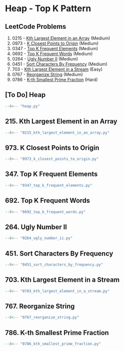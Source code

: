 # Heap - Top K Pattern

## LeetCode Problems

1. 0215 - [Kth Largest Element in an Array](https://leetcode.com/problems/kth-largest-element-in-an-array/) (Medium)
2. 0973 - [K Closest Points to Origin](https://leetcode.com/problems/k-closest-points-to-origin/) (Medium)
3. 0347 - [Top K Frequent Elements](https://leetcode.com/problems/top-k-frequent-elements/) (Medium)
4. 0692 - [Top K Frequent Words](https://leetcode.com/problems/top-k-frequent-words/) (Medium)
5. 0264 - [Ugly Number II](https://leetcode.com/problems/ugly-number-ii/) (Medium)
6. 0451 - [Sort Characters By Frequency](https://leetcode.com/problems/sort-characters-by-frequency/) (Medium)
7. 703 - [Kth Largest Element in a Stream](https://leetcode.com/problems/kth-largest-element-in-a-stream/) (Easy)
8. 0767 - [Reorganize String](https://leetcode.com/problems/reorganize-string/) (Medium)
9. 0786 - [K-th Smallest Prime Fraction](https://leetcode.com/problems/k-th-smallest-prime-fraction/) (Hard)

## [To Do] Heap

```python
--8<-- "heap.py"
```

## 215. Kth Largest Element in an Array

```python
--8<-- "0215_kth_largest_element_in_an_array.py"
```

## 973. K Closest Points to Origin

```python
--8<-- "0973_k_closest_points_to_origin.py"
```

## 347. Top K Frequent Elements

```python
--8<-- "0347_top_k_frequent_elements.py"
```

## 692. Top K Frequent Words

```python
--8<-- "0692_top_k_frequent_words.py"
```

## 264. Ugly Number II

```python
--8<-- "0264_ugly_number_ii.py"
```

## 451. Sort Characters By Frequency

```python
--8<-- "0451_sort_characters_by_frequency.py"
```

## 703. Kth Largest Element in a Stream

```python
--8<-- "0703_kth_largest_element_in_a_stream.py"
```

## 767. Reorganize String

```python
--8<-- "0767_reorganize_string.py"
```

## 786. K-th Smallest Prime Fraction

```python
--8<-- "0786_kth_smallest_prime_fraction.py"
```

